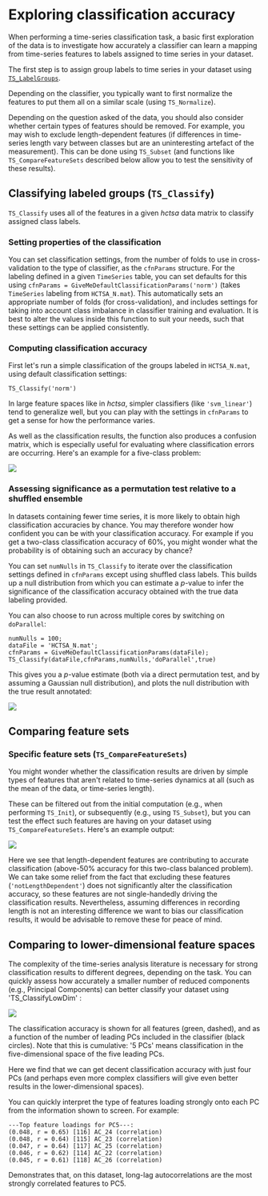 # Exploring classification accuracy

When performing a time-series classification task, a basic first exploration of the data is to investigate how accurately a classifier can learn a mapping from time-series features to labels assigned to time series in your dataset.

The first step is to assign group labels to time series in your dataset using [`TS_LabelGroups`](grouping.md).

Depending on the classifier, you typically want to first normalize the features to put them all on a similar scale (using `TS_Normalize`).

Depending on the question asked of the data, you should also consider whether certain types of features should be removed. For example, you may wish to exclude length-dependent features (if differences in time-series length vary between classes but are an uninteresting artefact of the measurement). This can be done using `TS_Subset` (and functions like `TS_CompareFeatureSets` described below allow you to test the sensitivity of these results).

## Classifying labeled groups (`TS_Classify`)

`TS_Classify` uses all of the features in a given _hctsa_ data matrix to classify assigned class labels.

### Setting properties of the classification

You can set classification settings, from the number of folds to use in cross-validation to the type of classifier, as the `cfnParams` structure. For the labeling defined in a given `TimeSeries` table, you can set defaults for this using `cfnParams = GiveMeDefaultClassificationParams('norm')` (takes `TimeSeries` labeling from `HCTSA_N.mat`). This automatically sets an appropriate number of folds (for cross-validation), and includes settings for taking into account class imbalance in classifier training and evaluation. It is best to alter the values inside this function to suit your needs, such that these settings can be applied consistently.

### Computing classification accuracy

First let's run a simple classification of the groups labeled in `HCTSA_N.mat`, using default classification settings:

```
TS_Classify('norm')
```

In large feature spaces like in _hctsa_, simpler classifiers (like `'svm_linear'`) tend to generalize well, but you can play with the settings in `cfnParams` to get a sense for how the performance varies.

As well as the classification results, the function also produces a confusion matrix, which is especially useful for evaluating where classification errors are occurring. Here's an example for a five-class problem:

![](../../.gitbook/assets/TS\_Classify\_ConfusionMatrix.png)

### Assessing significance as a permutation test relative to a shuffled ensemble

In datasets containing fewer time series, it is more likely to obtain high classification accuracies by chance. You may therefore wonder how confident you can be with your classification accuracy. For example if you get a two-class classification accuracy of 60%, you might wonder what the probability is of obtaining such an accuracy by chance?

You can set `numNulls` in `TS_Classify` to iterate over the classification settings defined in `cfnParams` except using shuffled class labels. This builds up a null distribution from which you can estimate a _p_-value to infer the significance of the classification accuracy obtained with the true data labeling provided.

You can also choose to run across multiple cores by switching on `doParallel`:

```
numNulls = 100;
dataFile = 'HCTSA_N.mat';
cfnParams = GiveMeDefaultClassificationParams(dataFile);
TS_Classify(dataFile,cfnParams,numNulls,'doParallel',true)
```

This gives you a _p_-value estimate (both via a direct permutation test, and by assuming a Gaussian null distribution), and plots the null distribution with the true result annotated:

![](../../.gitbook/assets/TS\_Classify\_NullDistribution.png)

## Comparing feature sets

### Specific feature sets (`TS_CompareFeatureSets`)

You might wonder whether the classification results are driven by simple types of features that aren't related to time-series dynamics at all (such as the mean of the data, or time-series length).

These can be filtered out from the initial computation (e.g., when performing `TS_Init`), or subsequently (e.g., using `TS_Subset`), but you can test the effect such features are having on your dataset using `TS_CompareFeatureSets`. Here's an example output:

![](../../.gitbook/assets/TS\_CompareFeatureSets.png)

Here we see that length-dependent features are contributing to accurate classification (above-50% accuracy for this two-class balanced problem). We can take some relief from the fact that excluding these features (`'notLengthDependent'`) does not significantly alter the classification accuracy, so these features are not single-handedly driving the classification results. Nevertheless, assuming differences in recording length is not an interesting difference we want to bias our classification results, it would be advisable to remove these for peace of mind.

## Comparing to lower-dimensional feature spaces

The complexity of the time-series analysis literature is necessary for strong classification results to different degrees, depending on the task. You can quickly assess how accurately a smaller number of reduced components (e.g., Principal Components) can better classify your dataset using 'TS_ClassifyLowDim' :

![](../../.gitbook/assets/TS\_Classify\_LowDim.png)

The classification accuracy is shown for all features (green, dashed), and as a function of the number of leading PCs included in the classifier (black circles). Note that this is cumulative: '5 PCs' means classification in the five-dimensional space of the five leading PCs.

Here we find that we can get decent classification accuracy with just four PCs (and perhaps even more complex classifiers will give even better results in the lower-dimensional spaces).

You can quickly interpret the type of features loading strongly onto each PC from the information shown to screen. For example:

```
---Top feature loadings for PC5---:
(0.048, r = 0.65) [116] AC_24 (correlation)
(0.048, r = 0.64) [115] AC_23 (correlation)
(0.047, r = 0.64) [117] AC_25 (correlation)
(0.046, r = 0.62) [114] AC_22 (correlation)
(0.045, r = 0.61) [118] AC_26 (correlation)
```

Demonstrates that, on this dataset, long-lag autocorrelations are the most strongly correlated features to PC5.
